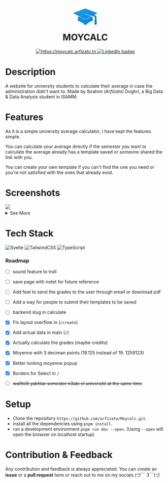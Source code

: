<div align="center">
      <h1> <img src="https://raw.githubusercontent.com/arfizato/Moycalc/4324e6f5eef67deccb44a36aa082b1f82c0f6116/static/favicon.png" width="80px"><br/>MOYCALC</h1>
     </div>
<p align="center"> 
      <a href="https://moycalc.arfizato.tn" target="_blank">
            <img alt="https://moycalc.arfizato.tn" src="https://img.shields.io/badge/Website-EA4C89?style=normal&logo=dribbble&logoColor=white" style="vertical-align:center" />
      </a> 
      <a href="https://www.linkedin.com/in/ibrahimdoghri" target="_blank">
            <img alt="LinkedIn badge" src="https://img.shields.io/badge/LinkedIn-0077B5?style=normal&logo=linkedin&logoColor=white" style="vertical-align:center" />
      </a> 
</p>

# Description
A website for university students to calculate their average in case the administration didn't want to. Made by Ibrahim *(Arfizato)* Doghri, a Big Data & Data Analysis student in ISAMM. 

# Features
As it is a simple university average calculator, I have kept the features simple. 

You can calculate your average directly if the semester you want to calculate the average already has a template saved or someone shared the link with you.

You can create your own template if you can't find the one you need or you're not satisfied with the ones that already exist.
# Screenshots
<img src="https://ik.imagekit.io/arfizato/moycalc.jpg?ik-sdk-version=javascript-1.4.3&updatedAt=1678441353507"> 
<details>
      <summary>See More </summary>
      <img src="https://ik.imagekit.io/arfizato/987shots_so.png?updatedAt=1678893994298"> 
      <img src="https://ik.imagekit.io/arfizato/461shots_so.png?updatedAt=1678893994048"> 
      <img src="https://ik.imagekit.io/arfizato/626shots_so.png?updatedAt=1678893994295">
</details>

# Tech Stack
 ![Svelte](https://img.shields.io/badge/svelte-%23f1413d.svg?style=for-the-badge&logo=svelte&logoColor=white) 
 ![TailwindCSS](https://img.shields.io/badge/tailwindcss-%2338B2AC.svg?style=for-the-badge&logo=tailwind-css&logoColor=white) 
 ![TypeScript](https://img.shields.io/badge/typescript-%23007ACC.svg?style=for-the-badge&logo=typescript&logoColor=white)

### Roadmap

- [ ] sound feature to troll   
- [ ] save page with notet for future reference  
- [ ] Add feat to send the grades to the user through email  or download pdf 
- [ ] Add a way for people to submit their templates to be  saved  
- [ ] backend slug in calculate  
- [x] Fix layout overflow in (`/create`)   
- [x] Add actual data in main (`/`)   
- [x] Actually calculate the grades (maybe credits)   
- [x] Moyenne with 3 deciman points (19.125 instead of 19. 1259123)  
- [x] Better looking moyenne popup   
- [x] Borders for Select in `/`   
- [ ] ~~wa9telli yakhtar semester n3abi el université at the  same time~~


# Setup
- Clone the repository `https://github.com/arfizato/Moycalc.git`.
- install all the dependencies using `pnpm install`.
- run a development environment `pnpm run dev --open`. (Using `--open` will open the browser on localhost startup)


# Contribution & Feedback

Any contribution and feedback is always appreciated. You can create an **issue** or a **pull request** here or reach out to me on my socials (づ￣ 3￣)づ
